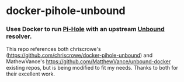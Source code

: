 # docker-pihole-unbound

### Uses Docker to run [Pi-Hole](https://pi-hole.net) with an upstream [Unbound](https://nlnetlabs.nl/projects/unbound/about/) resolver.

This repo references both chriscrowe's (https://github.com/chriscrowe/docker-pihole-unbound) and MathewVance's https://github.com/MatthewVance/unbound-docker existing repos, but is being modified to fit my needs. Thanks to both for their excellent work.

